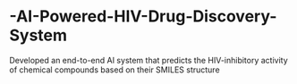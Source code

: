 # -AI-Powered-HIV-Drug-Discovery-System
 Developed an end-to-end AI system that predicts the HIV-inhibitory activity of chemical compounds based on their SMILES structure
